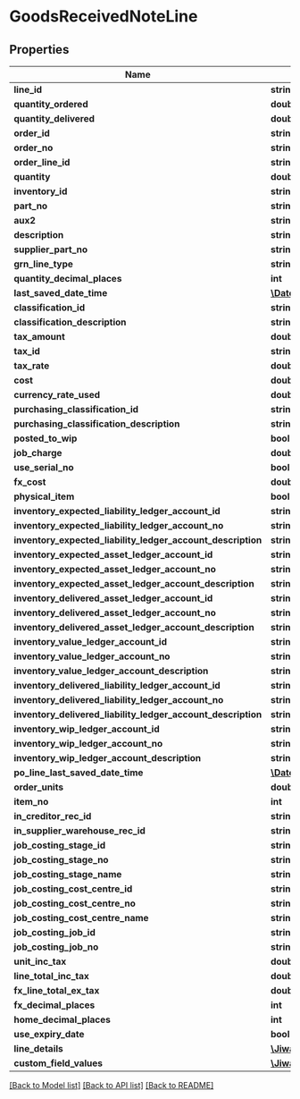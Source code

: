 # GoodsReceivedNoteLine

## Properties
Name | Type | Description | Notes
------------ | ------------- | ------------- | -------------
**line_id** | **string** |  | [optional] 
**quantity_ordered** | **double** |  | [optional] 
**quantity_delivered** | **double** |  | [optional] 
**order_id** | **string** |  | [optional] 
**order_no** | **string** |  | [optional] 
**order_line_id** | **string** |  | [optional] 
**quantity** | **double** |  | [optional] 
**inventory_id** | **string** |  | [optional] 
**part_no** | **string** |  | [optional] 
**aux2** | **string** |  | [optional] 
**description** | **string** |  | [optional] 
**supplier_part_no** | **string** |  | [optional] 
**grn_line_type** | **string** |  | [optional] 
**quantity_decimal_places** | **int** |  | [optional] 
**last_saved_date_time** | [**\DateTime**](\DateTime.md) |  | [optional] 
**classification_id** | **string** |  | [optional] 
**classification_description** | **string** |  | [optional] 
**tax_amount** | **double** |  | [optional] 
**tax_id** | **string** |  | [optional] 
**tax_rate** | **double** |  | [optional] 
**cost** | **double** |  | [optional] 
**currency_rate_used** | **double** |  | [optional] 
**purchasing_classification_id** | **string** |  | [optional] 
**purchasing_classification_description** | **string** |  | [optional] 
**posted_to_wip** | **bool** |  | [optional] 
**job_charge** | **double** |  | [optional] 
**use_serial_no** | **bool** |  | [optional] 
**fx_cost** | **double** |  | [optional] 
**physical_item** | **bool** |  | [optional] 
**inventory_expected_liability_ledger_account_id** | **string** |  | [optional] 
**inventory_expected_liability_ledger_account_no** | **string** |  | [optional] 
**inventory_expected_liability_ledger_account_description** | **string** |  | [optional] 
**inventory_expected_asset_ledger_account_id** | **string** |  | [optional] 
**inventory_expected_asset_ledger_account_no** | **string** |  | [optional] 
**inventory_expected_asset_ledger_account_description** | **string** |  | [optional] 
**inventory_delivered_asset_ledger_account_id** | **string** |  | [optional] 
**inventory_delivered_asset_ledger_account_no** | **string** |  | [optional] 
**inventory_delivered_asset_ledger_account_description** | **string** |  | [optional] 
**inventory_value_ledger_account_id** | **string** |  | [optional] 
**inventory_value_ledger_account_no** | **string** |  | [optional] 
**inventory_value_ledger_account_description** | **string** |  | [optional] 
**inventory_delivered_liability_ledger_account_id** | **string** |  | [optional] 
**inventory_delivered_liability_ledger_account_no** | **string** |  | [optional] 
**inventory_delivered_liability_ledger_account_description** | **string** |  | [optional] 
**inventory_wip_ledger_account_id** | **string** |  | [optional] 
**inventory_wip_ledger_account_no** | **string** |  | [optional] 
**inventory_wip_ledger_account_description** | **string** |  | [optional] 
**po_line_last_saved_date_time** | [**\DateTime**](\DateTime.md) |  | [optional] 
**order_units** | **double** |  | [optional] 
**item_no** | **int** |  | [optional] 
**in_creditor_rec_id** | **string** |  | [optional] 
**in_supplier_warehouse_rec_id** | **string** |  | [optional] 
**job_costing_stage_id** | **string** |  | [optional] 
**job_costing_stage_no** | **string** |  | [optional] 
**job_costing_stage_name** | **string** |  | [optional] 
**job_costing_cost_centre_id** | **string** |  | [optional] 
**job_costing_cost_centre_no** | **string** |  | [optional] 
**job_costing_cost_centre_name** | **string** |  | [optional] 
**job_costing_job_id** | **string** |  | [optional] 
**job_costing_job_no** | **string** |  | [optional] 
**unit_inc_tax** | **double** |  | [optional] 
**line_total_inc_tax** | **double** |  | [optional] 
**fx_line_total_ex_tax** | **double** |  | [optional] 
**fx_decimal_places** | **int** |  | [optional] 
**home_decimal_places** | **int** |  | [optional] 
**use_expiry_date** | **bool** |  | [optional] 
**line_details** | [**\Jiwa\JiwaModel\GoodsReceivedNoteLineDetail[]**](GoodsReceivedNoteLineDetail.md) |  | [optional] 
**custom_field_values** | [**\Jiwa\JiwaModel\CustomFieldValue[]**](CustomFieldValue.md) |  | [optional] 

[[Back to Model list]](../README.md#documentation-for-models) [[Back to API list]](../README.md#documentation-for-api-endpoints) [[Back to README]](../README.md)


